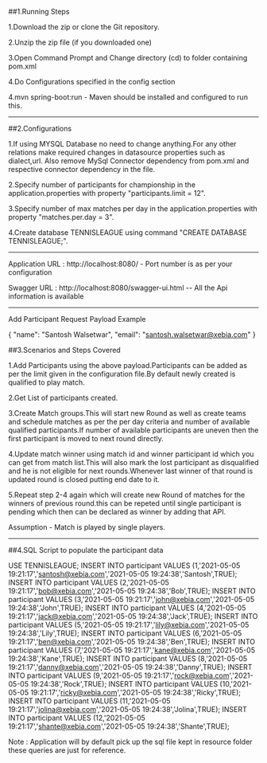 ##1.Running Steps

1.Download the zip or clone the Git repository.

2.Unzip the zip file (if you downloaded one)

3.Open Command Prompt and Change directory (cd) to folder containing pom.xml

4.Do Configurations specified in the config section

4.mvn spring-boot:run  - Maven should be installed and configured to run this.

-----------------------------------------------------------------------------------------------------------------------------------------------------

##2.Configurations

1.If using MYSQL Database no need to change anything.For any other relations make required changes in datasource properties such as dialect,url.
Also remove MySql Connector dependency from pom.xml and respective connector dependency in the file.

2.Specify number of participants for championship in the application.properties with property "participants.limit = 12".

3.Specify number of max matches per day in the application.properties with property "matches.per.day = 3".

4.Create database TENNISLEAGUE using command "CREATE DATABASE TENNISLEAGUE;".

------------------------------------------------------------------------------------------------------------------------------------------------------

Application URL : http://localhost:8080/ - Port number is as per your configuration

Swagger URL : http://localhost:8080/swagger-ui.html  -- All the Api information is available

------------------------------------------------------------------------------------------------------------------------------------------------------

Add Participant Request Payload Example

{
    "name": "Santosh Walsetwar",
    "email": "santosh.walsetwar@xebia.com"
}

##3.Scenarios and Steps Covered

1.Add Participants using the above payload.Participants can be added as per the limit given in the configuration file.By default newly created is qualified to play match.

2.Get List of participants created.

3.Create Match groups.This will start new Round as well as create teams and schedule matches as per the per day criteria and number of available qualified participants.If number of available participants are uneven then the first participant is moved to next round directly.

4.Update match winner using match id and winner participant id which you can get from match list.This will also mark the lost participant as disqualified and he is not eligible for next rounds.Whenever last winner of that round is updated round is closed putting end date to it.

5.Repeat step 2-4 again which will create new Round of matches for the winners of previous round.this can be repeted until single participant is pending which then can be declared as winner by adding that API.

Assumption - Match is played by single players.

------------------------------------------------------------------------------------------------------------------------------------------------------------

##4.SQL Script to populate the participant data

USE TENNISLEAGUE;
INSERT INTO participant VALUES (1,'2021-05-05 19:21:17','santosh@xebia.com','2021-05-05 19:24:38','Santosh',TRUE);
INSERT INTO participant VALUES (2,'2021-05-05 19:21:17','bob@xebia.com','2021-05-05 19:24:38','Bob',TRUE);
INSERT INTO participant VALUES (3,'2021-05-05 19:21:17','john@xebia.com','2021-05-05 19:24:38','John',TRUE);
INSERT INTO participant VALUES (4,'2021-05-05 19:21:17','jack@xebia.com','2021-05-05 19:24:38','Jack',TRUE);
INSERT INTO participant VALUES (5,'2021-05-05 19:21:17','lily@xebia.com','2021-05-05 19:24:38','Lily',TRUE);
INSERT INTO participant VALUES (6,'2021-05-05 19:21:17','ben@xebia.com','2021-05-05 19:24:38','Ben',TRUE);
INSERT INTO participant VALUES (7,'2021-05-05 19:21:17','kane@xebia.com','2021-05-05 19:24:38','Kane',TRUE);
INSERT INTO participant VALUES (8,'2021-05-05 19:21:17','danny@xebia.com','2021-05-05 19:24:38','Danny',TRUE);
INSERT INTO participant VALUES (9,'2021-05-05 19:21:17','rock@xebia.com','2021-05-05 19:24:38','Rock',TRUE);
INSERT INTO participant VALUES (10,'2021-05-05 19:21:17','ricky@xebia.com','2021-05-05 19:24:38','Ricky',TRUE);
INSERT INTO participant VALUES (11,'2021-05-05 19:21:17','jolina@xebia.com','2021-05-05 19:24:38','Jolina',TRUE);
INSERT INTO participant VALUES (12,'2021-05-05 19:21:17','shante@xebia.com','2021-05-05 19:24:38','Shante',TRUE);

Note : Application will by default pick up the sql file kept in resource folder these queries are just for reference.